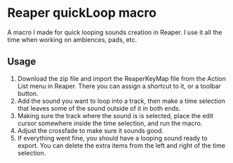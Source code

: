# Reaper quickLoop macro

A macro I made for quick looping sounds creation in Reaper. I use it all the time when working on ambiences, pads, etc.

## Usage

1. Download the zip file and import the ReaperKeyMap file from the Action List menu in Reaper. There you can assign a shortcut to it, or a toolbar button.
2. Add the sound you want to loop into a track, then make a time selection that leaves some of the sound outside of it in both ends.
3. Making sure the track where the sound is is selected, place the edit cursor somewhere inside the time selection, and run the macro.
4. Adjust the crossfade to make sure it sounds good.
5. If everything went fine, you should have a looping sound ready to export. You can delete the extra items from the left and right of the time selection.

